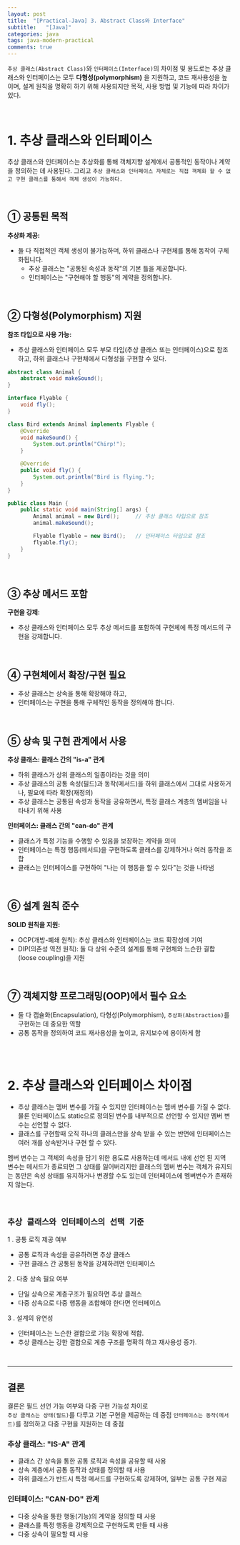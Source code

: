 ```yaml
---
layout: post
title:  "[Practical-Java] 3. Abstract Class와 Interface"
subtitle:   "[Java]"
categories: java
tags: java-modern-practical
comments: true
---
```



`추상 클래스(Abstract Class)`와 `인터페이스(Interface)`의 차이점 및 용도로는 추상 클래스와 인터페이스는 모두 **다형성(polymorphism)** 을 지원하고, 코드 재사용성을 높이며, 설계 원칙을 명확히 하기 위해 사용되지만 목적, 사용 방법 및 기능에 따라 차이가 있다.

<br>

# 1. 추상 클래스와 인터페이스

추상 클래스와 인터페이스는 추상화를 통해 객체지향 설계에서 공통적인 동작이나 계약을 정의하는 데 사용된다. 
그리고 `추상 클래스와 인터페이스 자체로는 직접 객체화 할 수 없고 구현 클래스를 통해서 객체 생성이 가능하다.`

<br>

## ① 공통된 목적

**추상화 제공:**

- 둘 다 직접적인 객체 생성이 불가능하며, 하위 클래스나 구현체를 통해 동작이 구체화됩니다.
  - 추상 클래스는 "공통된 속성과 동작"의 기본 틀을 제공합니다.
  - 인터페이스는 "구현해야 할 행동"의 계약을 정의합니다.

<br> 

## ② 다형성(Polymorphism) 지원

**참조 타입으로 사용 가능:**

- 추상 클래스와 인터페이스 모두 부모 타입(추상 클래스 또는 인터페이스)으로 참조하고, 하위 클래스나 구현체에서 다형성을 구현할 수 있다.

```java
abstract class Animal {
    abstract void makeSound();
}

interface Flyable {
    void fly();
}

class Bird extends Animal implements Flyable {
    @Override
    void makeSound() {
        System.out.println("Chirp!");
    }

    @Override
    public void fly() {
        System.out.println("Bird is flying.");
    }
}

public class Main {
    public static void main(String[] args) {
        Animal animal = new Bird();     // 추상 클래스 타입으로 참조
        animal.makeSound();

        Flyable flyable = new Bird();   // 인터페이스 타입으로 참조
        flyable.fly();
    }
}
```

<br>

## ③ 추상 메서드 포함

**구현을 강제:**
- 추상 클래스와 인터페이스 모두 추상 메서드를 포함하여 구현체에 특정 메서드의 구현을 강제합니다.

<br>

## ④ 구현체에서 확장/구현 필요

- 추상 클래스는 상속을 통해 확장해야 하고,
- 인터페이스는 구현을 통해 구체적인 동작을 정의해야 합니다.

<br> 

## ⑤ 상속 및 구현 관계에서 사용

**추상 클래스: 클래스 간의 "is-a" 관계**
- 하위 클래스가 상위 클래스의 일종이라는 것을 의미
- 추상 클래스의 공통 속성(필드)과 동작(메서드)을 하위 클래스에서 그대로 사용하거나, 필요에 따라 확장(재정의)
- 추상 클래스는 공통된 속성과 동작을 공유하면서, 특정 클래스 계층의 멤버임을 나타내기 위해 사용

**인터페이스: 클래스 간의 "can-do" 관계**

- 클래스가 특정 기능을 수행할 수 있음을 보장하는 계약을 의미
- 인터페이스는 특정 행동(메서드)을 구현하도록 클래스를 강제하거나 여러 동작을 조합
- 클래스는 인터페이스를 구현하여 "나는 이 행동을 할 수 있다"는 것을 나타냄

<br>

## ⑥ 설계 원칙 준수  

**SOLID 원칙을 지원:**

- OCP(개방-폐쇄 원칙): 추상 클래스와 인터페이스는 코드 확장성에 기여
- DIP(의존성 역전 원칙): 둘 다 상위 수준의 설계를 통해 구현체와 느슨한 결합(loose coupling)을 지원

<br>

## ⑦ 객체지향 프로그래밍(OOP)에서 필수 요소

- 둘 다 캡슐화(Encapsulation), 다형성(Polymorphism), `추상화(Abstraction)`를 구현하는 데 중요한 역할
- 공통 동작을 정의하여 코드 재사용성을 높이고, 유지보수에 용이하게 함

<br><br>



# 2. 추상 클래스와 인터페이스 차이점

- 추상 클래스는 멤버 변수를 가질 수 있지만 인터페이스는 멤버 변수를 가질 수 없다. 물론 인터페이스도 static으로 정의된 변수를 내부적으로 선언할 수 있지만 멤버 변수는 선언할 수 없다.
- 클래스를 구현할때 오직 하나의 클래스만을 상속 받을 수 있는 반면에 인터페이스는 여러 개를 상속받거나 구현 할 수 있다.

멤버 변수는 그 객체의 속성을 담기 위한 용도로 사용하는데 메서드 내에 선언 된 지역 변수는 메서드가 종료되면 그 상태를 잃어버리지만 클래스의 멤버 변수는 객체가 유지되는 동안은 속성 상태를 유지하거나 변경할 수도 있는데 인터페이스에 멤버변수가 존재하지 않는다. 

<br>

## `추상 클래스와 인터페이스의 선택 기준`

1 . 공통 로직 제공 여부 
- 공통 로직과 속성을 공유하려면 추상 클래스
- 구현 클래스 간 공통된 동작을 강제하려면 인터페이스

2 . 다중 상속 필요 여부
- 단일 상속으로 계층구조가 필요하면 추상 클래스
- 다중 상속으로 다중 행동을 조합해야 한다면 인터페이스

3 . 설계의 유연성
- 인터페이스는 느슨한 결합으로 기능 확장에 적합.
- 추상 클래스는 강한 결합으로 계층 구조를 명확히 하고 재사용성 증가.

<br>

---

## 결론

결론은 필드 선언 가능 여부와 다중 구현 가능성 차이로  
`추상 클래스는 상태(필드)`를 다루고 기본 구현을 제공하는 데 중점 
`인터페이스는 동작(메서드)`를 정의하고 다중 구현을 지원하는 데 중점

### 추상 클래스: "IS-A" 관계

- 클래스 간 상속을 통한 공통 로직과 속성을 공유할 때 사용 
- 상속 계층에서 공통 동작과 상태를 정의할 때 사용
- 하위 클래스가 반드시 특정 메서드를 구현하도록 강제하며, 일부는 공통 구현 제공

### 인터페이스: "CAN-DO" 관계

- 다중 상속을 통한 행동(기능)의 계약을 정의할 때 사용
- 클래스를 특정 행동을 강제적으로 구현하도록 만들 때 사용
- 다중 상속이 필요할 때 사용
